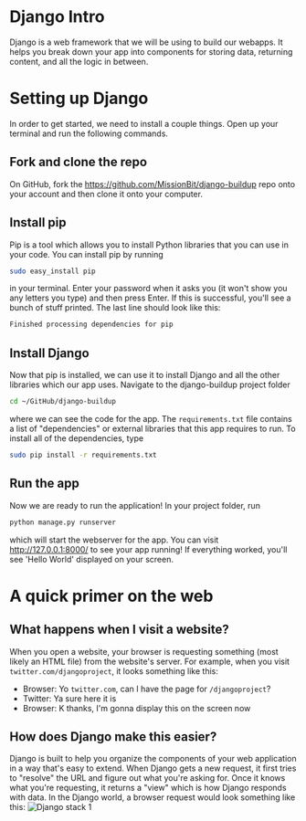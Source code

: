 Django Intro
============

Django is a web framework that we will be using to build our webapps. It helps
you break down your app into components for storing data, returning content,
and all the logic in between.

# Setting up Django
In order to get started, we need to install a couple things. Open up your
terminal and run the following commands.

## Fork and clone the repo
On GitHub, fork the https://github.com/MissionBit/django-buildup repo onto
your account and then clone it onto your computer.

## Install pip
Pip is a tool which allows you to install Python libraries that you can use in
your code. You can install pip by running
```bash
sudo easy_install pip
```
in your terminal. Enter your password when it asks you (it won't show you any letters you type)
and then press Enter. If this is successful, you'll see a bunch of stuff printed. The
last line should look like this:
```bash
Finished processing dependencies for pip
```

## Install Django
Now that pip is installed, we can use it to install Django and all the other
libraries which our app uses. Navigate to the django-buildup project folder
```bash
cd ~/GitHub/django-buildup
```
where we can see the code for the app. The `requirements.txt` file contains a
list of "dependencies" or external libraries that this app requires to run. To
install all of the dependencies, type
```bash
sudo pip install -r requirements.txt
```

## Run the app
Now we are ready to run the application! In your project folder, run
```bash
python manage.py runserver
```
which will start the webserver for the app. You can visit http://127.0.0.1:8000/
to see your app running! If everything worked, you'll see 'Hello World' displayed
on your screen.

# A quick primer on the web

## What happens when I visit a website?

When you open a website, your browser is requesting something (most likely an HTML file)
from the website's server. For example, when you visit `twitter.com/djangoproject`,
it looks something like this:
 * Browser: Yo `twitter.com`, can I have the page for `/djangoproject`?
 * Twitter: Ya sure here it is
 * Browser: K thanks, I'm gonna display this on the screen now

## How does Django make this easier?

Django is built to help you organize the components of your web application
in a way that's easy to extend. When Django gets a new request, it first tries
to "resolve" the URL and figure out what you're asking for. Once it knows
what you're requesting, it returns a "view" which is how Django responds with data.
In the Django world, a browser request would look
something like this:
![Django stack 1](https://raw.githubusercontent.com/MissionBit/spring-2015-intermediate-web-python/master/img/django1.png)

